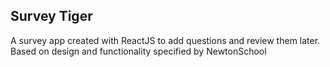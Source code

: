 ## Survey Tiger

A survey app created with ReactJS to add questions and review them later. Based on design and functionality specified by NewtonSchool